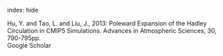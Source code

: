 index: hide

<div class="Citation">

  <div class="Citation-body">
    <div class="Citation-text">Hu, Y. and Tao, L. and Liu, J., 2013: Poleward Expansion of the Hadley Circulation in CMIP5 Simulations. <span class="Article-journal">Advances in Atmospheric Sciences, </span><span class="Article-volume">30, </span>790-795pp.</div>
    <div class="Citation-links">
      <div class="CitationLink" data-href="https://scholar.google.com/scholar?q=Poleward+Expansion+of+the+Hadley+Circulation+in+CMIP5+Simulations">
        <div class="CitationLink-icon CitationLink-Scholar"></div>
        <div class="CitationLink-text">Google Scholar</div>
      </div>
    </div>
  </div>
</div>


<div class="Citation-copy">

</div>